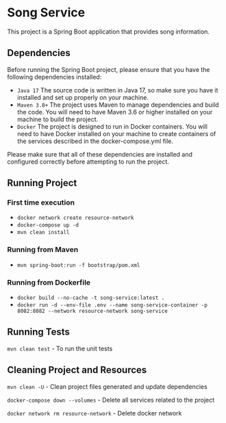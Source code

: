 # Song Service

This project is a Spring Boot application that provides song information.

## Dependencies
Before running the Spring Boot project, please ensure that you have the following dependencies installed:

- `Java 17` The source code is written in Java 17, so make sure you have it installed and set up properly on your machine.
- `Maven 3.8+` The project uses Maven to manage dependencies and build the code. You will need to have Maven 3.6 or higher installed on your machine to build the project.
- `Docker` The project is designed to run in Docker containers. You will need to have Docker installed on your machine to create containers of the services described in the docker-compose.yml file.

Please make sure that all of these dependencies are installed and configured correctly before attempting to run the project.

## Running Project
### First time execution
- `docker network create resource-network`
- `docker-compose up -d`
- `mvn clean install`
### Running from Maven
- `mvn spring-boot:run -f bootstrap/pom.xml`
### Running from Dockerfile
- `docker build --no-cache -t song-service:latest .`
- `docker run -d --env-file .env --name song-service-container -p 8082:8082 --network resource-network song-service`

## Running Tests

`mvn clean test` - To run the unit tests

## Cleaning Project and Resources
`mvn clean -U` - Clean project files generated and update dependencies

`docker-compose down --volumes` - Delete all services related to the project

`docker network rm resource-network` - Delete docker network
